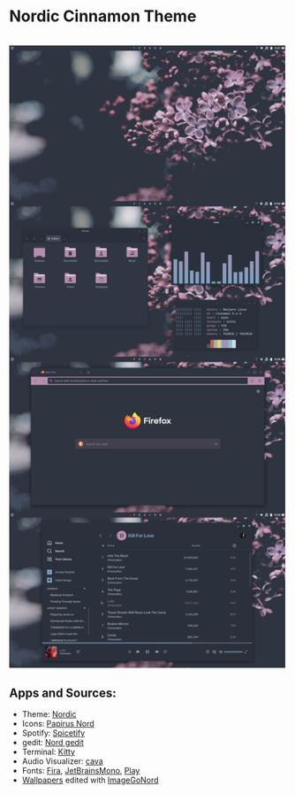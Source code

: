 # Nordic Cinnamon Theme

<br/>

<img src="screenshots/screenshot.png" width="500px">

<br/>

## Apps and Sources:
- Theme: [Nordic](https://www.pling.com/s/Cinnamon/p/1267246)
- Icons: [Papirus Nord](https://github.com/Adapta-Projects/Papirus-Nord)
- Spotify: [Spicetify](https://github.com/spicetify)
- gedit: [Nord gedit](https://github.com/arcticicestudio/nord-gedit)
- Terminal: [Kitty](https://github.com/kovidgoyal/kitty)
- Audio Visualizer: [cava](https://github.com/karlstav/cava)
- Fonts: [Fira](https://github.com/mozilla/Fira), [JetBrainsMono](https://github.com/JetBrains/JetBrainsMono), [Play](https://fonts.google.com/specimen/Play)
- [Wallpapers](https://unsplash.com/photos/elz_jOsXTf4) edited with [ImageGoNord](https://ign.schrodinger-hat.it/)
